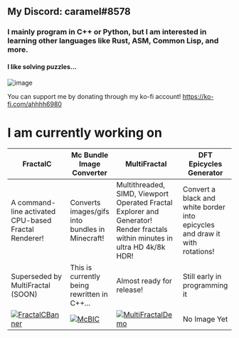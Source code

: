 ## My Discord: caramel#8578
### I mainly program in C++ or Python, but I am interested in learning other languages like Rust, ASM, Common Lisp, and more.
#### I like solving puzzles...
![image](https://projecteuler.net/profile/ahhhh6980.png)

You can support me by donating through my ko-fi account!
https://ko-fi.com/ahhhh6980

# I am currently working on
| FractalC | Mc Bundle Image Converter | MultiFractal | DFT Epicycles Generator |
|----------|---------------------------| ------------ | ----------------------- |
| A command-line activated CPU-based Fractal Renderer!| Converts images/gifs into bundles in Minecraft!| Multithreaded, SIMD, Viewport Operated Fractal Explorer and Generator! Render fractals within minutes in ultra HD 4k/8k HDR! | Convert a black and white border into epicycles and draw it with rotations! |
|Superseded by MultiFractal (SOON)|This is currently being rewritten in C++...| Almost ready for release! | Still early in programming it |
|[![FractalCBanner](https://ninja.dog/24RWVN.png)](https://github.com/ahhhh6980/FractalC)|[![McBIC](https://ninja.dog/jrUYHH.png)](https://github.com/ahhhh6980/McBundleImageConverter)| [![MultiFractalDemo](https://ninja.dog/EqAMTO.jpg)]() | No Image Yet |
